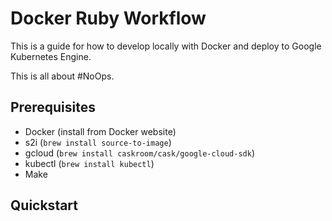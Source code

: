 # Docker Ruby Workflow

This is a guide for how to develop locally with Docker and deploy to Google Kubernetes Engine.

This is all about #NoOps.

## Prerequisites

 - Docker (install from Docker website)
 - s2i (`brew install source-to-image`)
 - gcloud (`brew install caskroom/cask/google-cloud-sdk`)
 - kubectl (`brew install kubectl`)
 - Make

## Quickstart
